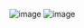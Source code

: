 
![image](https://user-images.githubusercontent.com/59080187/115675214-4010bc00-a303-11eb-9d19-a96d41f6a723.png)
![image](https://user-images.githubusercontent.com/59080187/115675324-5880d680-a303-11eb-89b8-83535b76b37a.png)
